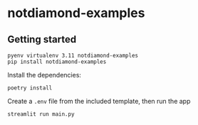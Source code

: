 # notdiamond-examples

## Getting started

```shell
pyenv virtualenv 3.11 notdiamond-examples
pip install notdiamond-examples
```

Install the dependencies:

```shell
poetry install
```

Create a `.env` file from the included template, then run the app

```shell
streamlit run main.py
```
